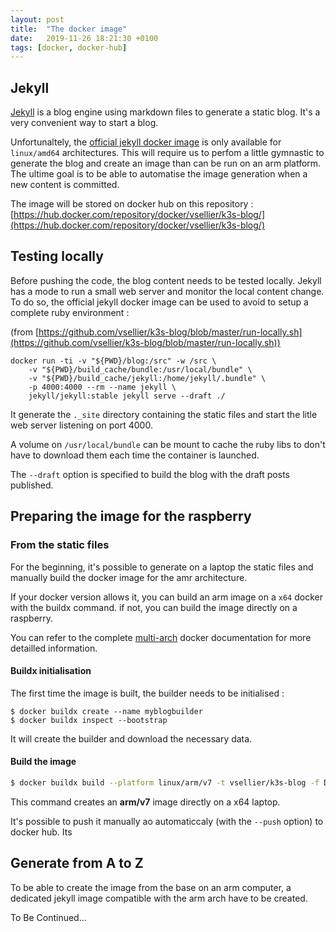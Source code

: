 ```yaml
---
layout: post
title:  "The docker image"
date:   2019-11-26 18:21:30 +0100
tags: [docker, docker-hub]
---
```


## Jekyll

[Jekyll](https://jekyllrb.com/) is a blog engine using markdown files to generate a static blog. It's a very convenient way to start a blog.

Unfortunaltely, the [official jekyll docker image](https://hub.docker.com/r/jekyll/jekyll/tags) is only available for ``linux/amd64`` architectures. This will require us to perfom a little gymnastic to generate the blog and create an image than can be run on an arm platform. The ultime goal is to be able to automatise the image generation when a new content is committed.

The image will be stored on docker hub on this repository : [https://hub.docker.com/repository/docker/vsellier/k3s-blog/](https://hub.docker.com/repository/docker/vsellier/k3s-blog/)

## Testing locally

Before pushing the code, the blog content needs to be tested locally. Jekyll has a mode to run a small web server and monitor the local content change. 
To do so, the official jekyll docker image can be used to avoid to setup a complete ruby environment :

(from [https://github.com/vsellier/k3s-blog/blob/master/run-locally.sh](https://github.com/vsellier/k3s-blog/blob/master/run-locally.sh))

```shell
docker run -ti -v "${PWD}/blog:/src" -w /src \
    -v "${PWD}/build_cache/bundle:/usr/local/bundle" \
    -v "${PWD}/build_cache/jekyll:/home/jekyll/.bundle" \
    -p 4000:4000 --rm --name jekyll \
    jekyll/jekyll:stable jekyll serve --draft ./
```

It generate the ``._site`` directory containing the static files and start the litle web server listening on port 4000.

A volume on ``/usr/local/bundle`` can be mount to cache the ruby libs to don't have to download them each time the container is launched.

The ``--draft`` option is specified to build the blog with the draft posts published.

## Preparing the image for the raspberry

### From the static files

For the beginning, it's possible to generate on a laptop the static files and manually build the docker image for the amr architecture.

If your docker version allows it, you can build an arm image on a ``x64`` docker with the buildx command. if not, you can build the image directly on a raspberry.

You can refer to the complete [multi-arch](https://docs.docker.com/docker-for-mac/multi-arch/) docker documentation for more detailled information.

#### Buildx initialisation

The first time the image is built, the builder needs to be initialised :

```shell
$ docker buildx create --name myblogbuilder
$ docker buildx inspect --bootstrap
```

It will create the builder and download the necessary data.

#### Build the image

```bash
$ docker buildx build --platform linux/arm/v7 -t vsellier/k3s-blog -f Dockerfile-for-static .
```
This command creates an **arm/v7** image directly on a x64 laptop.

It's possible to push it manually ao automaticcaly (with the ``--push`` option) to docker hub. Its

## Generate from A to Z

To be able to create the image from the base on an arm computer, a dedicated jekyll image compatible with the arm arch have to be created.

To Be Continued...
